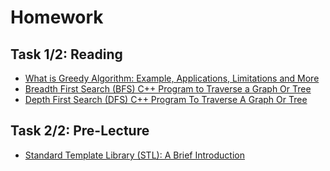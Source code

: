 # Homework

## Task 1/2: Reading

- [What is Greedy Algorithm: Example, Applications, Limitations and More](https://www.simplilearn.com/tutorials/data-structure-tutorial/greedy-algorithm)
- [Breadth First Search (BFS) C++ Program to Traverse a Graph Or Tree](https://www.softwaretestinghelp.com/cpp-bfs-program-to-traverse-graph/)
- [Depth First Search (DFS) C++ Program To Traverse A Graph Or Tree](https://www.softwaretestinghelp.com/cpp-dfs-program-to-traverse-graph/)

## Task 2/2: Pre-Lecture

- [Standard Template Library (STL): A Brief Introduction](https://www.softwaretestinghelp.com/standard-template-library-stl/)
